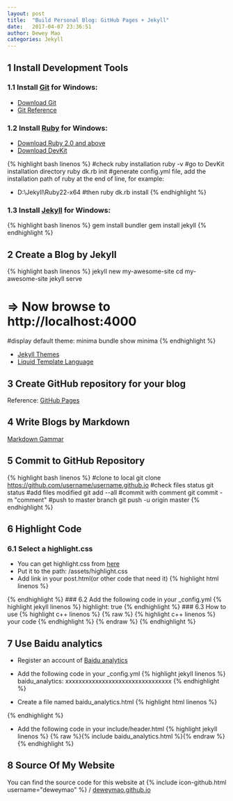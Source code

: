 ```yaml
---
layout: post
title:  "Build Personal Blog: GitHub Pages + Jekyll"
date:   2017-04-07 23:36:51
author: Dewey Mao
categories: Jekyll
---
```


## 1 Install Development Tools
### 1.1 Install <a href="https://git-scm.com/about" target="_blank">Git</a> for Windows: 
- <a href="https://git-scm.com/downloads" target="_blank">Download Git</a>
- <a href="https://git-scm.com/docs" target="_blank">Git Reference</a>
  
### 1.2 Install <a href="http://www.ruby-lang.org/zh_cn/" target="_blank">Ruby</a> for Windows:
- <a href="http://rubyinstaller.org/downloads/" target="_blank">Download Ruby 2.0 and above</a>
- <a href="http://rubyinstaller.org/downloads/" target="_blank">Download DevKit</a>

{% highlight bash linenos %}
#check ruby installation
ruby -v 
#go to DevKit installation directory
ruby dk.rb init
#generate config.yml file, add the installation path of ruby at the end of line, for example: 
- D:\Jekyll\Ruby22-x64
#then
ruby dk.rb install 
{% endhighlight %}
  
### 1.3 Install <a href="http://jekyll.com.cn/" target="_blank">Jekyll</a> for Windows:
{% highlight bash linenos %}
gem install bundler
gem install jekyll
{% endhighlight %}

## 2 Create a Blog by Jekyll
{% highlight bash linenos %}
jekyll new my-awesome-site 
cd my-awesome-site 
jekyll serve 
# => Now browse to http://localhost:4000 
#display default theme: minima
bundle show minima
{% endhighlight %}

- <a href="http://jekyllthemes.org/" target="_blank">Jekyll Themes</a>
- <a href="https://liquid.bootcss.com/" target="_blank">Liquid Template Language</a>

## 3 Create GitHub repository for your blog
Reference: <a href="https://pages.github.com/" target="_blank">GitHub Pages</a>

## 4 Write Blogs by Markdown
<a href="http://www.appinn.com/markdown/" target="_blank">Markdown Gammar</a>

## 5 Commit to GitHub Repository
{% highlight bash linenos %}
#clone to local
git clone https://github.com/username/username.github.io
#check files status
git status
#add files modified
git add --all
#commit with comment
git commit -m "comment"
#push to master branch
git push -u origin master
{% endhighlight %}

## 6 Highlight Code
### 6.1 Select a highlight.css
- You can get highlight.css from <a href="https://github.com/jwarby/jekyll-pygments-themes" target="_blank">here</a>   
- Put it to the path: /assets/highlight.css   
- Add link in your post.html(or other code that need it)
{% highlight html linenos %}
<link rel="stylesheet" href="/assets/highlight.css">
{% endhighlight %}
### 6.2 Add the following code in your _config.yml
{% highlight jekyll linenos %}
highlight: true
{% endhighlight %}
### 6.3 How to use 
{% highlight c++ linenos %}
{% raw %}
{% highlight c++ linenos %}   
	your code   
{% endhighlight %}   
{% endraw %}
{% endhighlight %}

## 7 Use Baidu analytics
- Register an account of <a href="" target="_blank">Baidu analytics</a>
- Add the following code in your _config.yml
{% highlight jekyll linenos %}
baidu_analytics: xxxxxxxxxxxxxxxxxxxxxxxxxxxxxxxx
{% endhighlight %}

- Create a file named baidu_analytics.html
{% highlight html linenos %}
<script>
var _hmt = _hmt || [];
(function() {
  var hm = document.createElement("script");
  hm.src = "https://hm.baidu.com/hm.js?{% raw %}{{ site.baidu_analytics }}{% endraw %}";
  var s = document.getElementsByTagName("script")[0]; 
  s.parentNode.insertBefore(hm, s);
})();
</script>
{% endhighlight %}

- Add the following code in your include/header.html
{% highlight jekyll linenos %}
{% raw %}{% include baidu_analytics.html %}{% endraw %}
{% endhighlight %}

## 8 Source Of My Website
You can find the source code for this website at
{% include icon-github.html username="deweymao" %} /
[deweymao.github.io](https://github.com/deweymao/deweymao.github.io)


